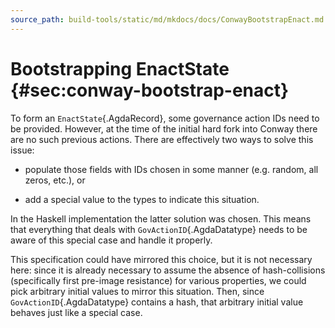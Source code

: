 ```yaml
---
source_path: build-tools/static/md/mkdocs/docs/ConwayBootstrapEnact.md
---
```


# Bootstrapping EnactState {#sec:conway-bootstrap-enact}

To form an `EnactState`{.AgdaRecord}, some governance action IDs need to be provided. However, at
the time of the initial hard fork into Conway there are no such previous
actions. There are effectively two ways to solve this issue:

+ populate those fields with IDs chosen in some manner (e.g. random, all zeros, etc.), or

+ add a special value to the types to indicate this situation.

In the Haskell implementation the latter solution was chosen. This means
that everything that deals with `GovActionID`{.AgdaDatatype} needs to be aware of
this special case and handle it properly.

This specification could have mirrored this choice, but it is not
necessary here: since it is already necessary to assume the absence of
hash-collisions (specifically first pre-image resistance) for various
properties, we could pick arbitrary initial values to mirror this
situation. Then, since `GovActionID`{.AgdaDatatype} contains a hash, that arbitrary
initial value behaves just like a special case.
